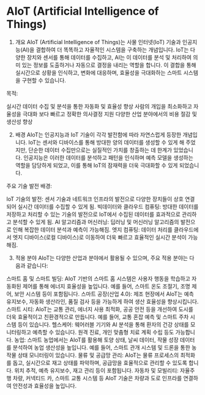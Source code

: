 # AIoT (Artificial Intelligence of Things)

1. 개요
AIoT (Artificial Intelligence of Things)는 사물 인터넷(IoT) 기술과 인공지능(AI)을 결합하여 더 똑똑하고 자율적인 시스템을 구축하는 개념입니다. IoT는 다양한 장치와 센서를 통해 데이터를 수집하고, AI는 이 데이터를 분석 및 처리하여 의미 있는 정보를 도출하거나 자동으로 결정을 내리는 역할을 합니다. 이 결합을 통해 실시간으로 상황을 인식하고, 변화에 대응하며, 효율성을 극대화하는 스마트 시스템을 구현할 수 있습니다.

목적:

실시간 데이터 수집 및 분석을 통한 자동화 및 효율성 향상
사람의 개입을 최소화하고 자율성을 극대화
보다 빠르고 정확한 의사결정 지원
다양한 산업 분야에서의 비용 절감 및 생산성 향상


2. 배경
AIoT는 인공지능과 IoT 기술이 각각 발전함에 따라 자연스럽게 등장한 개념입니다. IoT는 센서와 디바이스를 통해 방대한 양의 데이터를 생성할 수 있게 해 주었지만, 단순한 데이터 수집만으로는 실질적인 가치를 창출하는 데 한계가 있었습니다. 인공지능은 이러한 데이터를 분석하고 패턴을 인식하며 예측 모델을 생성하는 역할을 담당하게 되었고, 이를 통해 IoT의 잠재력을 더욱 극대화할 수 있게 되었습니다.

주요 기술 발전 배경:

IoT 기술의 발전: 센서 기술과 네트워크 인프라의 발전으로 다양한 장치들이 상호 연결되어 실시간 데이터를 수집할 수 있게 됨.
빅데이터와 클라우드 컴퓨팅: 방대한 데이터를 저장하고 처리할 수 있는 기술의 발전으로 IoT에서 수집된 데이터를 효과적으로 관리하고 분석할 수 있게 됨.
AI 알고리즘과 머신러닝: 딥러닝 및 머신러닝 알고리즘의 발전으로 인해 복잡한 데이터 분석과 예측이 가능해짐.
엣지 컴퓨팅: 데이터 처리를 클라우드에서 엣지 디바이스(로컬 디바이스)로 이동하여 더욱 빠르고 효율적인 실시간 분석이 가능해짐.


3. 적용 분야
AIoT는 다양한 산업과 분야에서 활용될 수 있으며, 주요 적용 분야는 다음과 같습니다:

스마트 홈 및 스마트 빌딩: AIoT 기반의 스마트 홈 시스템은 사용자 행동을 학습하고 자동화된 제어를 통해 에너지 효율성을 높입니다. 예를 들어, 스마트 온도 조절기, 조명 제어, 보안 시스템 등이 포함됩니다.
스마트 공장(산업 4.0): 제조 현장에서 AIoT는 예측 유지보수, 자동화 생산라인, 품질 검사 등을 가능하게 하여 생산 효율성을 향상시킵니다.
스마트 시티: AIoT는 교통 관리, 에너지 사용 최적화, 공공 안전 등을 개선하여 도시를 더욱 효율적이고 친환경적으로 만듭니다. 예를 들어, 교통 혼잡 예측 및 스마트 주차 시스템 등이 있습니다.
헬스케어: 웨어러블 기기와 AI 분석을 통해 환자의 건강 상태를 모니터링하고 예측할 수 있습니다. 원격 진료, 개인 맞춤형 치료 계획 수립 등도 가능합니다.
농업: 스마트 농업에서는 AIoT를 활용해 토양 상태, 날씨 데이터, 작물 성장 데이터를 분석하여 농업 생산성을 높입니다. 예를 들어, 스마트 관개 시스템 및 드론을 통한 농작물 상태 모니터링이 있습니다.
물류 및 공급망 관리: AIoT는 물류 프로세스의 최적화를 돕고, 실시간으로 재고 상태를 파악하며, 공급망을 효율적으로 관리할 수 있도록 합니다. 위치 추적, 예측 유지보수, 재고 관리 등이 포함됩니다.
자동차 및 모빌리티: 자율주행 차량, 커넥티드 카, 스마트 교통 시스템 등 AIoT 기술은 차량과 도로 인프라를 연결하여 안전성과 효율성을 높입니다.
